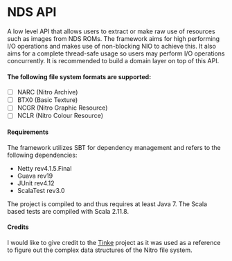 # NDS API
A low level API that allows users to extract or make raw use of resources such as images from NDS ROMs. The framework aims for high performing I/O operations and makes use of non-blocking NIO to achieve this. It also aims for a complete thread-safe usage so users may perform I/O operations concurrently. It is recommended to build a domain layer on top of this API.

#### The following file system formats are supported:
  - [ ] NARC (Nitro Archive)
  - [ ] BTX0 (Basic Texture)
  - [ ] NCGR (Nitro Graphic Resource)
  - [ ] NCLR (Nitro Colour Resource)

#### Requirements
The framework utilizes SBT for dependency management and refers to the following dependencies:
  * Netty rev4.1.5.Final
  * Guava rev19
  * JUnit rev4.12
  * ScalaTest rev3.0
  
The project is compiled to and thus requires at least Java 7. The Scala based tests are compiled with Scala 2.11.8.

#### Credits
I would like to give credit to the [Tinke](https://github.com/pleonex/tinke) project as it was used as a reference to figure out the complex data structures of the Nitro file system.
